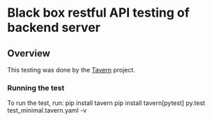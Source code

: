 # Black box restful API testing of backend server

## Overview
This testing was done by the [Tavern](https://taverntesting.github.io/) project.  

### Running the test
To run the test, run:
pip install tavern
pip install tavern[pytest]
py.test test_minimal.tavern.yaml  -v


